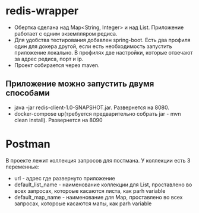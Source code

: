 # redis-wrapper
* Обертка сделана над Map<String, Integer> и над List<String>. Приложение работает с одним экземпляром редиса.
* Для удобства тестирования добавлен spring-boot. Есть два профиля один для докера
другой, если есть необходимость запустить приложение локально. В профилях две настройки, которые отвечают за адрес редиса, порт и ip.
* Проект собирается через maven.
## Приложение можно запустить двумя способами
* java -jar redis-client-1.0-SNAPSHOT.jar. Развернется на 8080.
* docker-compose up(требуется предварительно собрать jar - mvn clean install). Развернется на 8090

# Postman
В проекте лежит коллекция запросов для постмана. У коллекции есть 3 переменные:
* url - адрес где развернуто приложение
* default_list_name  - наименование коллекции для List, проставлено во всех запросах, котороые касаются листа, как parh variable
* default_map_name  - наименование для Map, проставлено во всех запросах, котороые касаются мапы, как parh variable
